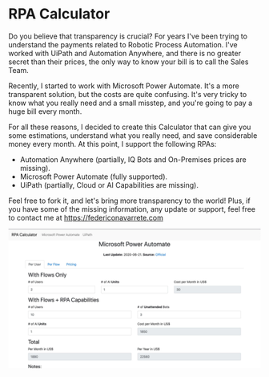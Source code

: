 # RPA Calculator

Do you believe that transparency is crucial? For years I've been trying to understand the payments related to Robotic Process Automation. I've worked with UiPath and Automation Anywhere, and there is no greater secret than their prices, the only way to know your bill is to call the Sales Team.

Recently, I started to work with Microsoft Power Automate. It's a more transparent solution, but the costs are quite confusing. It's very tricky to know what you really need and a small misstep, and you're going to pay a huge bill every month.

For all these reasons, I decided to create this Calculator that can give you some estimations, understand what you really need, and save considerable money every month. At this point, I support the following RPAs:

- Automation Anywhere (partially, IQ Bots and On-Premises prices are missing).
- Microsoft Power Automate (fully supported).
- UiPath (partially, Cloud or AI Capabilities are missing).

Feel free to fork it, and let's bring more transparency to the world! Plus, if you have some of the missing information, any update or support, feel free to contact me at https://federiconavarrete.com

[![preview][1]][1]

  [1]: https://raw.githubusercontent.com/FANMixco/rpa-calc/master/assets/img/preview.jpg
